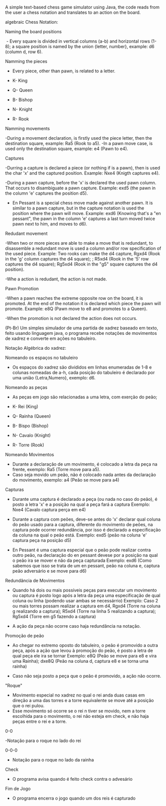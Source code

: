 A simple text-based chess game simulator using Java, the code reads from the user a chess notation and translates to an action on the board. 

algebraic Chess Notation:

Naming the board positions

 - Every square is divided in vertical columns (a-b) and horizontal rows (1-8); a square position is named by the union {letter, number}, example: d6 (column d, row 6).

Namming the pieces

 - Every piece, other than pawn, is related to a letter.

 - K- King
 - Q- Queen
 - B- Bishop
 - N- Knight
 - R- Rook

Namming movements

 -During a movement declaration, is firstly used the piece letter, then the destination square, example: Ra5 (Rook to a5).
 -In a pawn move case, is used only the destination square, example: e4 (Pawn to e4).

Captures

 -Durring a capture is declared a piece (or nothing if is a pawn), then is used the char 'x' and the captured position.
 Example: Nxe4 (Knigth captures e4).

 -During a pawn capture, before the 'x' is declared the used pawn column. That occurs to disambiguate a pawn capture.
 Example: exd5 (the pawn in the column 'e' captures the position d5).

 - En Pessant is a special chess move made against another pawn. It is similar to a pawn capture, but in the capture notation is used the position where the pawn will move.
 Example: exd6 (Knowing that's a "en pessant", the pawn in the column 'e' captures a last turn moved twice pawn next to him, and moves to d6).

Redudant movement

 -When two or more pieces are able to make a move that is redundant, to disassemble a redundant move is used a column and/or row specification of the used piece.
 Example: Two rooks can make the d4 capture, Rgxd4 (Rook in the 'g' column captures the d4 square); ; R5xd4 (Rook in the '5' row captures the d4 square); Rg5xd4 (Rook in the "g5" square 
 captures the d4 position).

 -Whe a action is redudant, the action is not made.

Pawn Promotion

 -When a pawn reaches the extreme opposite row on the board, it is promoted. At the end of the notation it is declared which piece the pawn will promote.
 Example: e8Q (Pawn move to e8 and promotes to a Queen).

 -When the promotion is not declared the action does not occurs.









(Pt-Br)
Um simples simulador de uma partida de xadrez baseado em texto, feito usando linguagem java, o programa recebe notações de movimentos de xadrez e converte em ações no tabuleiro.

Notação Algébrica do xadrez:

Nomeando os espaços no tabuleiro

 - Os espaços do xadrez são divididos em linhas enumeradas de 1-8 e colunas nomeadas de a-h, cada posição do tabuleiro é declarado por uma união {Letra,Numero}, exemplo: d6.

Nomeando as peças

  - As peças em jogo são relacionadas a uma letra, com exerção do peão;

   - K- Rei (King)
   
   - Q- Rainha (Queen)
   
   - B- Bispo (Bishop)
   
   - N- Cavalo (Knight)
   
   - R- Torre (Rook)

Nomeando Movimentos

  - Durante a declaração de um movimento, é colocado a letra da peça na frente, exemplo: Ra5 (Torre move para a5).
  - Caso seja movido um peão, não é colocado nada antes da declaração do movimento, exemplo: a4 (Peão se move para a4)

Capturas

 - Durante uma captura é declarado a peça (ou nada no caso do peão), é posto a letra 'x' e a posição na qual a peça fará a captura
   Exemplo: Nxe4 (Cavalo captura perça em e4)

  - Durante a captura com peões, deve-se antes do 'x' declarar qual coluna do peão usado para a captura, diferente do movimento de peões, na captura pode ocorrer redundância, por isso
  é declarado a especificação da coluna na qual o peão está.
  Exemplo: exd5 (peão na coluna 'e' captura peça na posição d5)

  - En Pessant é uma captura especial que o peão pode realizar contra outro peão, na declaração do en pessant devese por a posição na qual o peão ira se mover e não da peça capturada
  Exemplo: exd6 (Como sabemos que isso se trata de um en pessant, peão na coluna e, captura peão adversário e se move para d6)

Redundância de Movimentos

  - Quando há dois ou mais possíveis peças para executar um movimento ou captura é posto logo após a letra da peça uma especificação de qual coluna ou linha (podendo usar ambas se necessárrio)
Exemplo: Caso 2 ou mais torres possam realizar a captura em d4, Rgxd4 (Torre na coluna g realizando a captura); R5xd4 (Torre na linha 5 realizando a captura); Rg5xd4 (Torre em g5 fazendo a captura)
  
  - A ação da peça não ocorre caso haja redundância na notação.

Promoção de  peão 

  - Ao chegar no extremo oposto do tabuleiro, o peão é promovido a outra peça, após a ação que levou à promoção do peão, é posto a letra de qual peça ele ira se tornar
  Exemplo: e8Q (Peão se move para e8 e vira uma Rainha); dxe8Q (Peão na coluna d, captura e8 e se torna uma rainha)

  - Caso não seja posto a peça que o peão é promovido, a ação não ocorre.

"Roque"

  - Movimento especial no xadrez no qual o rei anda duas casas em direção a uma das torres e a torre equivalente se move até a posição que o rei pulou.
  - Esse movimento só ocorre se o rei n tiver se movido, nem a torre escolhida para o movimento, o rei não esteja em check, e não haja peças entre o rei e a torre.

  0-0
  
  -Notação para o roque no lado do rei

  0-0-0 
  
  - Notação para o roque no lado da rainha

Check

  - O programa avisa quando é feito check contra o advesário

Fim de Jogo

  - O programa encerra o jogo quando um dos reis é capturado


